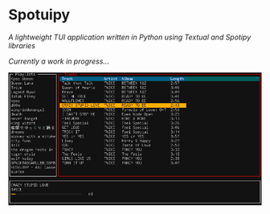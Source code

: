 # Spotuipy

_A lightweight TUI application written in Python using Textual and Spotipy libraries_

_Currently a work in progress..._

![Spotuipy-UI](/images/spotuipy_0.01.png?raw=true)
